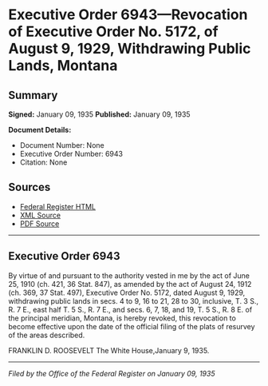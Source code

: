 # Executive Order 6943—Revocation of Executive Order No. 5172, of August 9, 1929, Withdrawing Public Lands, Montana

## Summary

**Signed:** January 09, 1935
**Published:** January 09, 1935

**Document Details:**
- Document Number: None
- Executive Order Number: 6943
- Citation: None

## Sources
- [Federal Register HTML](https://www.presidency.ucsb.edu/documents/executive-order-6943-revocation-executive-order-no-5172-august-9-1929-withdrawing-public)
- [XML Source](None)
- [PDF Source](None)

---

## Executive Order 6943

By virtue of and pursuant to the authority vested in me by the act of June 25, 1910 (ch. 421, 36 Stat. 847), as amended by the act of August 24, 1912 (ch. 369, 37 Stat. 497), Executive Order No. 5172, dated August 9, 1929, withdrawing public lands in secs. 4 to 9, 16 to 21, 28 to 30, inclusive, T. 3 S., R. 7 E., east half T. 5 S., R. 7 E., and secs. 6, 7, 18, and 19, T. 5 S., R. 8 E. of the principal meridian, Montana, is hereby revoked, this revocation to become effective upon the date of the official filing of the plats of resurvey of the areas described.

FRANKLIN D. ROOSEVELT
The White House,January 9, 1935.

---

*Filed by the Office of the Federal Register on January 09, 1935*
